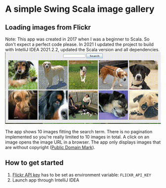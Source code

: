 # A simple Swing Scala image gallery
## Loading images from Flickr
Note: This app was created in 2017 when I was a beginner to Scala. 
So don't expect a perfect code please. In 2021 I updated the project to build with IntelliJ IDEA 2021.2.2, updated the Scala version and all dependencies.
![Screenshot](screenshots/recording.gif)

The app shows 10 images fitting the search term. 
There is no pagination implemented so you're really limited to 10 images in total.
A click on an image opens the image URL in a browser.
The app only displays images that are without copyright ([Public Domain Mark](https://creativecommons.org/publicdomain/mark/1.0/)).

## How to get started
1. [Flickr API key](https://www.flickr.com/services/api/misc.api_keys.html) has to be set as environment variable:
`FLICKR_API_KEY`
2. Launch app through IntelliJ IDEA